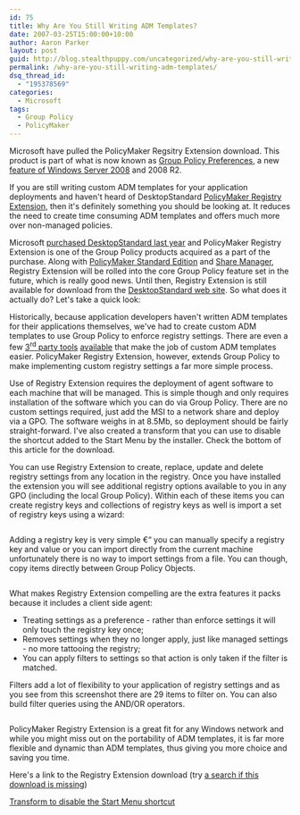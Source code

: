 ```yaml
---
id: 75
title: Why Are You Still Writing ADM Templates?
date: 2007-03-25T15:00:00+10:00
author: Aaron Parker
layout: post
guid: http://blog.stealthpuppy.com/uncategorized/why-are-you-still-writing-adm-templates
permalink: /why-are-you-still-writing-adm-templates/
dsq_thread_id:
  - "195378569"
categories:
  - Microsoft
tags:
  - Group Policy
  - PolicyMaker
---
```

<p class="important">
  Microsoft have pulled the PolicyMaker Regsitry Extension download. This product is part of what is now known as <a href="http://technet.microsoft.com/en-us/library/cc731892%28WS.10%29.aspx">Group Policy Preferences</a>, a new <a href="http://www.microsoft.com/downloads/details.aspx?FamilyID=42e30e3f-6f01-4610-9d6e-f6e0fb7a0790&displaylang=en">feature of Windows Server 2008</a> and 2008 R2.
</p>

If you are still writing custom ADM templates for your application deployments and haven't heard of DesktopStandard [PolicyMaker Registry Extension](http://www.desktopstandard.com/PolicyMakerRegistryExtension.aspx), then it's definitely something you should be looking at. It reduces the need to create time consuming ADM templates and offers much more over non-managed policies.

Microsoft [purchased DesktopStandard last year](http://www.desktopstandard.com/acquisition_FAQ.aspx) and PolicyMaker Registry Extension is one of the Group Policy products acquired as a part of the purchase. Along with [PolicyMaker Standard Edition](http://www.desktopstandard.com/PolicyMakerStandard.aspx) and [Share Manager](http://www.desktopstandard.com/PolicyMakerShareManager.aspx), Registry Extension will be rolled into the core Group Policy feature set in the future, which is really good news. Until then, Registry Extension is still available for download from the [DesktopStandard web site](http://www.desktopstandard.com/DownloadGo.aspx). So what does it actually do? Let's take a quick look:

Historically, because application developers haven't written ADM templates for their applications themselves, we've had to create custom ADM templates to use Group Policy to enforce registry settings. There are even a few [3<sup>rd</sup> party tools](http://www.sysprosoft.com/adm_summary.shtml) [available](http://www.tools4ever.com/products/utilities/policytemplateeditor/) that make the job of custom ADM templates easier. PolicyMaker Registry Extension, however, extends Group Policy to make implementing custom registry settings a far more simple process.

Use of Registry Extension requires the deployment of agent software to each machine that will be managed. This is simple though and only requires installation of the software which you can do via Group Policy. There are no custom settings required, just add the MSI to a network share and deploy via a GPO. The software weighs in at 8.5Mb, so deployment should be fairly straight-forward. I've also created a transform that you can use to disable the shortcut added to the Start Menu by the installer. Check the bottom of this article for the download.

You can use Registry Extension to create, replace, update and delete registry settings from any location in the registry. Once you have installed the extension you will see additional registry options available to you in any GPO (including the local Group Policy). Within each of these items you can create registry keys and collections of registry keys as well is import a set of registry keys using a wizard:

<img src="https://stealthpuppy.com/media/2007/03/1000.14.1164.GroupPolicyExtended.png" border="0" alt="" align="top" /><img src="https://stealthpuppy.com/media/2007/03/1000.14.1165.NewRegistryItem.png" border="0" alt="" /> 

Adding a registry key is very simple €“ you can manually specify a registry key and value or you can import directly from the current machine unfortunately there is no way to import settings from a file. You can though, copy items directly between Group Policy Objects.

<img src="https://stealthpuppy.com/media/2007/03/1000.14.1166.RegistryKeyProperties1.png" border="0" alt="" /><img src="https://stealthpuppy.com/media/2007/03/1000.14.1167.RegistryKeyProperties2.png" border="0" alt="" /> 

What makes Registry Extension compelling are the extra features it packs because it includes a client side agent:

  * Treating settings as a preference - rather than enforce settings it will only touch the registry key once;
  * Removes settings when they no longer apply, just like managed settings - no more tattooing the registry;
  * You can apply filters to settings so that action is only taken if the filter is matched.

Filters add a lot of flexibility to your application of registry settings and as you see from this screenshot there are 29 items to filter on. You can also build filter queries using the AND/OR operators.

<img src="https://stealthpuppy.com/media/2007/03/1000.14.1168.FilterProperties.png" border="0" alt="" /> 

PolicyMaker Registry Extension is a great fit for any Windows network and while you might miss out on the portability of ADM templates, it is far more flexible and dynamic than ADM templates, thus giving you more choice and saving you time.

Here's a link to the Registry Extension download (try [a search if this download is missing](http://www.google.co.uk/search?hl=en&q=POLREG.MSI&meta=))

<p class="download">
  <a href="https://stealthpuppy.com/media/2007/03/PolicyMakerRegistryExtensionNoShortcut.mst">Transform to disable the Start Menu shortcut</a>
</p>